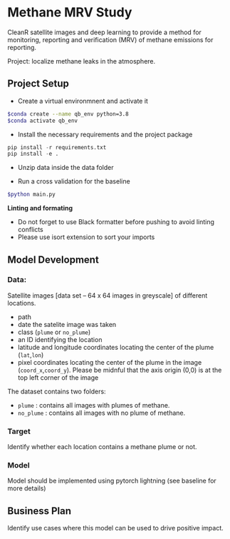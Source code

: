 # Methane MRV Study

CleanR satellite images and deep learning to provide a method for monitoring, reporting and verification (MRV) of methane emissions for reporting.

Project: localize methane leaks in the atmosphere.

## Project Setup

- Create a virtual environmnent and activate it

```bash
$conda create --name qb_env python=3.8
$conda activate qb_env
```

- Install the necessary requirements and the project package

```python
pip install -r requirements.txt
pip install -e .
```

- Unzip data inside the data folder

- Run a cross validation for the baseline

```bash
$python main.py
```

**Linting and formating**

- Do not forget to use Black formatter before pushing to avoid linting conflicts
- Please use isort extension to sort your imports

## Model Development

### Data: 

Satellite images [data set – 64 x 64 images in greyscale] of different locations.
* path
* date the satelite image was taken
* class (`plume` or `no_plume`)
* an ID identifying the location
* latitude and longitude coordinates locating the center of the plume (`lat`,`lon`)
* pixel coordinates locating the center of the plume in the image (`coord_x`,`coord_y`). Please be midnful that the axis origin (0,0) is at the top left corner of the image

The dataset contains two folders:
- `plume` : contains all images with plumes of methane.
- `no_plume` : contains all images with no plume of methane.

### Target

Identify whether each location contains a methane plume or not.

### Model

Model should be implemented using pytorch lightning (see baseline for more details)

## Business Plan

Identify use cases where this model can be used to drive positive impact. 